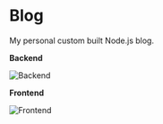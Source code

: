 # Blog
My personal custom built Node.js blog.

**Backend**

![Backend](https://skillicons.dev/icons?i=nodejs,ts,express,mongodb,sentry)

**Frontend**

![Frontend](https://skillicons.dev/icons?i=html,tailwind,js)
